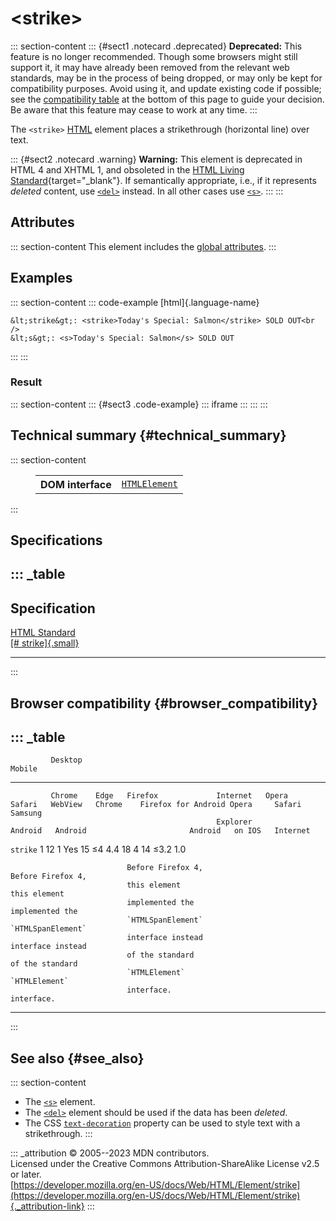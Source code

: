 

# \<strike\>



::: section-content
::: {#sect1 .notecard .deprecated}
**Deprecated:** This feature is no longer recommended. Though some
browsers might still support it, it may have already been removed from
the relevant web standards, may be in the process of being dropped, or
may only be kept for compatibility purposes. Avoid using it, and update
existing code if possible; see the [compatibility
table](#browser_compatibility) at the bottom of this page to guide your
decision. Be aware that this feature may cease to work at any time.
:::

The `<strike>` [HTML](../index) element places a strikethrough
(horizontal line) over text.

::: {#sect2 .notecard .warning}
**Warning:** This element is deprecated in HTML 4 and XHTML 1, and
obsoleted in the [HTML Living
Standard](https://html.spec.whatwg.org/multipage/obsolete.html#strike){target="_blank"}.
If semantically appropriate, i.e., if it represents *deleted* content,
use [`<del>`](del) instead. In all other cases use [`<s>`](s).
:::
:::

## Attributes

::: section-content
This element includes the [global attributes](../global_attributes).
:::

## Examples

::: section-content
::: code-example
[html]{.language-name}

``` {signature="+06vveLhj+8oJeCPAhwcMpJos94tBc5ZOhZfsgUW8vU=" data-language="html"}
&lt;strike&gt;: <strike>Today's Special: Salmon</strike> SOLD OUT<br />
&lt;s&gt;: <s>Today's Special: Salmon</s> SOLD OUT
```
:::
:::

### Result

::: section-content
::: {#sect3 .code-example}
::: iframe
:::
:::
:::

## Technical summary {#technical_summary}

::: section-content
<figure class="table-container">
<div class="_table">
<table class="properties">
<tbody>
<tr class="odd">
<th scope="row">DOM interface</th>
<td><a
href="https://developer.mozilla.org/en-US/docs/Web/API/HTMLElement"><code>HTMLElement</code></a></td>
</tr>
</tbody>
</table>

</figure>
:::

## Specifications

::: _table
  -------------------------------------------------------------------------------
  Specification
  -------------------------------------------------------------------------------
  [HTML Standard\
  [\#
  strike]{.small}](https://html.spec.whatwg.org/multipage/obsolete.html#strike)

  -------------------------------------------------------------------------------
:::

## Browser compatibility {#browser_compatibility}

::: _table
  -------------------------------------------------------------------------------------------------------------------------------------------------
             Desktop                                                          Mobile                                                     
  ---------- --------- ------ ------------------- ---------- ------- -------- --------- --------- ------------------- --------- -------- ----------
             Chrome    Edge   Firefox             Internet   Opera   Safari   WebView   Chrome    Firefox for Android Opera     Safari   Samsung
                                                  Explorer                    Android   Android                       Android   on IOS   Internet

  `strike`   1         12     1                   Yes        15      ≤4       4.4       18        4                   14        ≤3.2     1.0
                                                                                                                                         
                              Before Firefox 4,                                                   Before Firefox 4,                      
                              this element                                                        this element                           
                              implemented the                                                     implemented the                        
                              `HTMLSpanElement`                                                   `HTMLSpanElement`                      
                              interface instead                                                   interface instead                      
                              of the standard                                                     of the standard                        
                              `HTMLElement`                                                       `HTMLElement`                          
                              interface.                                                          interface.                             
  -------------------------------------------------------------------------------------------------------------------------------------------------
:::

## See also {#see_also}

::: section-content
-   The [`<s>`](s) element.
-   The [`<del>`](del) element should be used if the data has been
    *deleted*.
-   The CSS
    [`text-decoration`](https://developer.mozilla.org/en-US/docs/Web/CSS/text-decoration)
    property can be used to style text with a strikethrough.
:::

::: _attribution
© 2005--2023 MDN contributors.\
Licensed under the Creative Commons Attribution-ShareAlike License v2.5
or later.\
[https://developer.mozilla.org/en-US/docs/Web/HTML/Element/strike](https://developer.mozilla.org/en-US/docs/Web/HTML/Element/strike){._attribution-link}
:::
